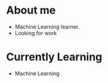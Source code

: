 # About me 
- Machine Learning learner.
- Looking for work

# Currently Learning
- Machine Learning


